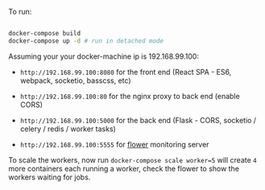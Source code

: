 To run:
```bash

docker-compose build
docker-compose up -d # run in detached mode

```
Assuming your your docker-machine ip is 192.168.99.100:
- `http://192.168.99.100:8080` for the front end (React SPA - ES6, webpack, socketio, basscss, etc)


- `http://192.168.99.100:80` for the nginx proxy to back end (enable CORS)
- `http://192.168.99.100:5000` for the back end (Flask - CORS, socketio / celery / redis / worker tasks)
- `http://192.168.99.100:5555` for [flower](http://flower.readthedocs.org) monitoring server

To scale the workers, now run `docker-compose scale worker=5` will create `4` more containers each running a worker, check the flower to show the workers waiting for jobs.

